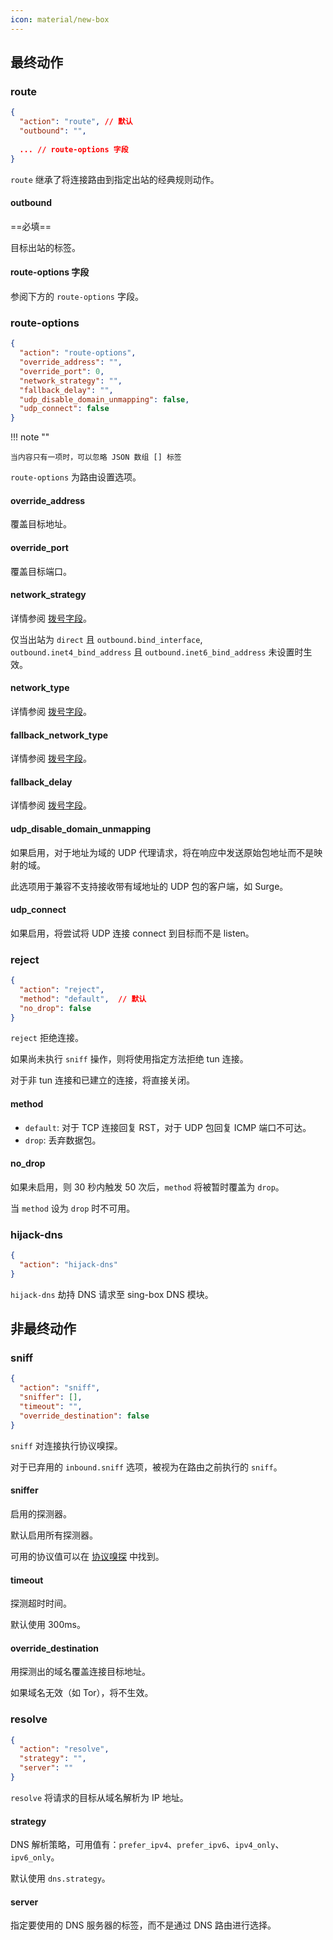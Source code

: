 ```yaml
---
icon: material/new-box
---
```


## 最终动作

### route

```json
{
  "action": "route", // 默认
  "outbound": "",
  
  ... // route-options 字段
}
```

`route` 继承了将连接路由到指定出站的经典规则动作。

#### outbound

==必填==

目标出站的标签。

#### route-options 字段

参阅下方的 `route-options` 字段。

### route-options

```json
{
  "action": "route-options",
  "override_address": "",
  "override_port": 0,
  "network_strategy": "",
  "fallback_delay": "",
  "udp_disable_domain_unmapping": false,
  "udp_connect": false
}
```

!!! note ""

    当内容只有一项时，可以忽略 JSON 数组 [] 标签

`route-options` 为路由设置选项。

#### override_address

覆盖目标地址。

#### override_port

覆盖目标端口。

#### network_strategy

详情参阅 [拨号字段](/configuration/shared/dial/#network_strategy)。

仅当出站为 `direct` 且 `outbound.bind_interface`, `outbound.inet4_bind_address`
且 `outbound.inet6_bind_address` 未设置时生效。

#### network_type

详情参阅 [拨号字段](/configuration/shared/dial/#network_type)。

#### fallback_network_type

详情参阅 [拨号字段](/configuration/shared/dial/#fallback_network_type)。

#### fallback_delay

详情参阅 [拨号字段](/configuration/shared/dial/#fallback_delay)。

#### udp_disable_domain_unmapping

如果启用，对于地址为域的 UDP 代理请求，将在响应中发送原始包地址而不是映射的域。

此选项用于兼容不支持接收带有域地址的 UDP 包的客户端，如 Surge。

#### udp_connect

如果启用，将尝试将 UDP 连接 connect 到目标而不是 listen。

### reject

```json
{
  "action": "reject",
  "method": "default",  // 默认
  "no_drop": false
}
```

`reject` 拒绝连接。

如果尚未执行 `sniff` 操作，则将使用指定方法拒绝 tun 连接。

对于非 tun 连接和已建立的连接，将直接关闭。

#### method

- `default`: 对于 TCP 连接回复 RST，对于 UDP 包回复 ICMP 端口不可达。
- `drop`: 丢弃数据包。

#### no_drop

如果未启用，则 30 秒内触发 50 次后，`method` 将被暂时覆盖为 `drop`。

当 `method` 设为 `drop` 时不可用。

### hijack-dns

```json
{
  "action": "hijack-dns"
}
```

`hijack-dns` 劫持 DNS 请求至 sing-box DNS 模块。

## 非最终动作

### sniff

```json
{
  "action": "sniff",
  "sniffer": [],
  "timeout": "",
  "override_destination": false
}
```

`sniff` 对连接执行协议嗅探。

对于已弃用的 `inbound.sniff` 选项，被视为在路由之前执行的 `sniff`。

#### sniffer

启用的探测器。

默认启用所有探测器。

可用的协议值可以在 [协议嗅探](../sniff/) 中找到。

#### timeout

探测超时时间。

默认使用 300ms。

#### override_destination

用探测出的域名覆盖连接目标地址。

如果域名无效（如 Tor），将不生效。

### resolve

```json
{
  "action": "resolve",
  "strategy": "",
  "server": ""
}
```

`resolve` 将请求的目标从域名解析为 IP 地址。

#### strategy

DNS 解析策略，可用值有：`prefer_ipv4`、`prefer_ipv6`、`ipv4_only`、`ipv6_only`。

默认使用 `dns.strategy`。

#### server

指定要使用的 DNS 服务器的标签，而不是通过 DNS 路由进行选择。
